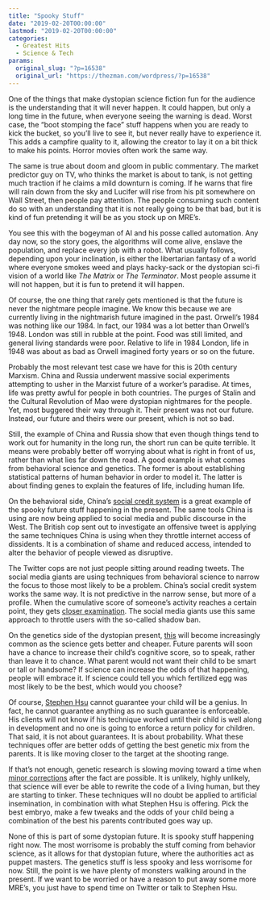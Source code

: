 ```yaml
---
title: "Spooky Stuff"
date: "2019-02-20T00:00:00"
lastmod: "2019-02-20T00:00:00"
categories:
  - Greatest Hits
  - Science & Tech
params:
  original_slug: "?p=16538"
  original_url: "https://thezman.com/wordpress/?p=16538"
---
```


One of the things that make dystopian science fiction fun for the
audience is the understanding that it will never happen. It could
happen, but only a long time in the future, when everyone seeing the
warning is dead. Worst case, the “boot stomping the face” stuff happens
when you are ready to kick the bucket, so you’ll live to see it, but
never really have to experience it. This adds a campfire quality to it,
allowing the creator to lay it on a bit thick to make his points. Horror
movies often work the same way.

The same is true about doom and gloom in public commentary. The market
predictor guy on TV, who thinks the market is about to tank, is not
getting much traction if he claims a mild downturn is coming. If he
warns that fire will rain down from the sky and Lucifer will rise from
his pit somewhere on Wall Street, then people pay attention. The people
consuming such content do so with an understanding that it is not really
going to be that bad, but it is kind of fun pretending it will be as you
stock up on MRE’s.

You see this with the bogeyman of AI and his posse called automation.
Any day now, so the story goes, the algorithms will come alive, enslave
the population, and replace every job with a robot. What usually
follows, depending upon your inclination, is either the libertarian
fantasy of a world where everyone smokes weed and plays hacky-sack or
the dystopian sci-fi vision of a world like *The Matrix* or *The
Terminator*. Most people assume it will not happen, but it is fun to
pretend it will happen.

Of course, the one thing that rarely gets mentioned is that the future
is never the nightmare people imagine. We know this because we are
currently living in the nightmarish future imagined in the past.
Orwell’s 1984 was nothing like our 1984. In fact, our 1984 was a lot
better than Orwell’s 1948. London was still in rubble at the point. Food
was still limited, and general living standards were poor. Relative to
life in 1984 London, life in 1948 was about as bad as Orwell imagined
forty years or so on the future.

Probably the most relevant test case we have for this is 20th century
Marxism. China and Russia underwent massive social experiments
attempting to usher in the Marxist future of a worker’s paradise. At
times, life was pretty awful for people in both countries. The purges of
Stalin and the Cultural Revolution of Mao were dystopian nightmares for
the people. Yet, most buggered their way through it. Their present was
not our future. Instead, our future and theirs were our present, which
is not so bad.

Still, the example of China and Russia show that even though things tend
to work out for humanity in the long run, the short run can be quite
terrible. It means were probably better off worrying about what is right
in front of us, rather than what lies far down the road. A good example
is what comes from behavioral science and genetics. The former is about
establishing statistical patterns of human behavior in order to model
it. The latter is about finding genes to explain the features of life,
including human life.

On the behavioral side, China’s [social credit
system](https://www.businessinsider.com/china-social-credit-system-punishments-and-rewards-explained-2018-4)
is a great example of the spooky future stuff happening in the present.
The same tools China is using are now being applied to social media and
public discourse in the West. The British cop sent out to investigate an
offensive tweet is applying the same techniques China is using when they
throttle internet access of dissidents. It is a combination of shame and
reduced access, intended to alter the behavior of people viewed as
disruptive.

The Twitter cops are not just people sitting around reading tweets. The
social media giants are using techniques from behavioral science to
narrow the focus to those most likely to be a problem. China’s social
credit system works the same way. It is not predictive in the narrow
sense, but more of a profile. When the cumulative score of someone’s
activity reaches a certain point, they gets [closer
examination](http://davedauthor.com/2019/02/20/social-media-and-politics-the-endgame/).
The social media giants use this same approach to throttle users with
the so-called shadow ban.

On the genetics side of the dystopian present,
[this](https://www.statnews.com/2019/02/12/embryo-profiling-iq-almost-here/)
will become increasingly common as the science gets better and cheaper.
Future parents will soon have a chance to increase their child’s
cognitive score, so to speak, rather than leave it to chance. What
parent would not want their child to be smart or tall or handsome? If
science can increase the odds of that happening, people will embrace it.
If science could tell you which fertilized egg was most likely to be the
best, which would you choose?

Of course, [Stephen Hsu](http://infoproc.blogspot.com/) cannot guarantee
your child will be a genius. In fact, he cannot guarantee anything as no
such guarantee is enforceable. His clients will not know if his
technique worked until their child is well along in development and no
one is going to enforce a return policy for children. That said, it is
not about guarantees. It is about probability. What these techniques
offer are better odds of getting the best genetic mix from the parents.
It is like moving closer to the target at the shooting range.

If that’s not enough, genetic research is slowing moving toward a time
when [minor
corrections](https://apnews.com/d728f86d70d94ce68dd4fedffe58d03f) after
the fact are possible. It is unlikely, highly unlikely, that science
will ever be able to rewrite the code of a living human, but they are
starting to tinker. These techniques will no doubt be applied to
artificial insemination, in combination with what Stephen Hsu is
offering. Pick the best embryo, make a few tweaks and the odds of your
child being a combination of the best his parents contributed goes way
up.

None of this is part of some dystopian future. It is spooky stuff
happening right now. The most worrisome is probably the stuff coming
from behavior science, as it allows for that dystopian future, where the
authorities act as puppet masters. The genetics stuff is less spooky and
less worrisome for now. Still, the point is we have plenty of monsters
walking around in the present. If we want to be worried or have a reason
to put away some more MRE’s, you just have to spend time on Twitter or
talk to Stephen Hsu.
